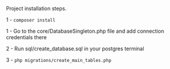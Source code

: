 Project installation steps.

1 - `composer install`

1 - Go to the core/DatabaseSingleton.php file and add connection credentials there

2 - Run sql/create_database.sql in your postgres terminal 

3 - `php migrations/create_main_tables.php`